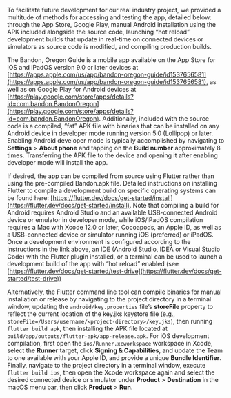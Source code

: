 To facilitate future development for our real industry project, we provided a multitude of methods for accessing and testing the app, detailed below: through the App Store, Google Play, manual Android installation using the APK included alongside the source code, launching “hot reload” development builds that update in real-time on connected devices or simulators as source code is modified, and compiling production builds.

The Bandon, Oregon Guide is a mobile app available on the App Store for iOS and iPadOS version 9.0 or later devices at [https://apps.apple.com/us/app/bandon-oregon-guide/id1537656581](https://apps.apple.com/us/app/bandon-oregon-guide/id1537656581), as well as on Google Play for Android devices at [https://play.google.com/store/apps/details?id=com.bandon.BandonOregon](https://play.google.com/store/apps/details?id=com.bandon.BandonOregon). Additionally, included with the source code is a compiled, “fat” APK file with binaries that can be installed on any Android device in developer mode running version 5.0 (Lollipop) or later. Enabling Android developer mode is typically accomplished by navigating to **Settings** > **About phone** and tapping on the **Build number** approximately 8 times. Transferring the APK file to the device and opening it after enabling developer mode will install the app.

If desired, the app can be compiled from source using Flutter rather than using the pre-compiled Bandon.apk file. Detailed instructions on installing Flutter to compile a development build on specific operating systems can be found here: [https://flutter.dev/docs/get-started/install](https://flutter.dev/docs/get-started/install). Note that compiling a build for Android requires Android Studio and an available USB-connected Android device or emulator in developer mode, while iOS/iPadOS compilation requires a Mac with Xcode 12.0 or later, Cocoapods, an Apple ID, as well as a USB-connected device or simulator running iOS (preferred) or iPadOS. Once a development environment is configured according to the instructions in the link above, an IDE (Android Studio, IDEA or Visual Studio Code) with the Flutter plugin installed, or a terminal can be used to launch a development build of the app with “hot reload” enabled (see [https://flutter.dev/docs/get-started/test-drive](https://flutter.dev/docs/get-started/test-drive))

Alternatively, the Flutter command line tool can compile binaries for manual installation or release by navigating to the project directory in a terminal window, updating the `android/key.properties` file’s **storeFile** property to reflect the current location of the key.jks keystore file (e.g., `storeFile=/Users/username/<project-directory>/key.jks`), then running `flutter build apk`, then installing the APK file located at `build/app/outputs/flutter-apk/app-release.apk`. For iOS development compilation, first open the `ios/Runner.xcworkspace` workspace in Xcode, select the **Runner** target, click **Signing & Capabilities**, and update the Team to one available with your Apple ID, and provide a unique **Bundle Identifier**. Finally, navigate to the project directory in a terminal window, execute `flutter build ios`, then open the Xcode workspace again and select the desired connected device or simulator under **Product** > **Destination** in the macOS menu bar, then click **Product** > **Run**.
